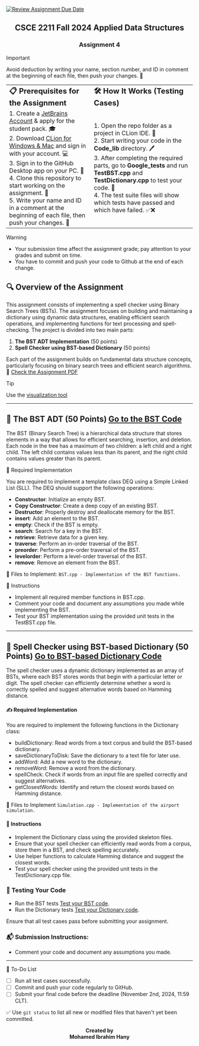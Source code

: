 [![Review Assignment Due Date](https://classroom.github.com/assets/deadline-readme-button-22041afd0340ce965d47ae6ef1cefeee28c7c493a6346c4f15d667ab976d596c.svg)](https://classroom.github.com/a/VXAFjYAw)
<h2 align="center">CSCE 2211 Fall 2024 Applied Data Structures</h2>
<h3 align="center">Assignment 4</h3>

> [!IMPORTANT]  
> Avoid deduction by writing your name, section number, and ID in comment at the beginning of each file, then push your changes. 📝

<table border="0">
 <tr>
    <td><b style="font-size:20px">📋 Prerequisites for the Assignment</b></td>
    <td><b style="font-size:20px">🛠️ How It Works (Testing Cases)</b></td>
 </tr>
 <tr>
    <td>
    1. Create a <a href="https://account.jetbrains.com/login" target="_blank">JetBrains Account</a> & apply for the student pack. 🎓<br>    
    2. Download <a href="https://www.jetbrains.com/clion/download/#section=mac" target="_blank">CLion for Windows & Mac</a> and sign in with your account. 💻<br>    
    3. Sign in to the GitHub Desktop app on your PC. 🔗<br>  
    4. Clone this repository to start working on the assignment. 📂<br>
    5. Write your name and ID in a comment at the beginning of each file, then push your changes. 📝<br>
    </td>
    <td>
    1. Open the repo folder as a project in CLion IDE. 🚀<br> 
    2. Start writing your code in the <strong>Code_lib</strong> directory. 🖊️<br>
    3. After completing the required parts, go to <strong>Google_tests</strong> and run <strong>TestBST.cpp</strong> and <strong>TestDictionary.cpp</strong> to test your code. 🧪<br>
    4. The test suite files will show which tests have passed and which have failed. ✅❌<br>
    </td>
 </tr>
</table>

> [!WARNING]  
> - Your submission time affect the assignment grade; pay attention to your grades and submit on time.
> - You have to commit and push your code to Github at the end of each change.


## 🔍 Overview of the Assignment
This assignment consists of implementing a spell checker using Binary Search Trees (BSTs). The assignment focuses on building and maintaining a dictionary using dynamic data structures, enabling efficient search operations, and implementing functions for text processing and spell-checking. The project is divided into two main parts: 
1.	**The BST ADT Implementation** (50 points)
2.  **Spell Checker using BST-based Dictionary** (50 points)

Each part of the assignment builds on fundamental data structure concepts, particularly focusing on binary search trees and efficient search algorithms. 
📕 [Check the Assignment PDF](CSCE_2211_Assignment4.pdf)

> [!TIP]
> Use the [visualization tool]([https://visualgo.net/en/list](https://www.cs.usfca.edu/~galles/visualization/BST.html))

***

## 🧱 The BST ADT (50 Points) [Go to the BST Code](Code_lib/BST.cpp)

The BST (Binary Search Tree) is a hierarchical data structure that stores elements in a way that allows for efficient searching, insertion, and deletion. Each node in the tree has a maximum of two children: a left child and a right child. The left child contains values less than its parent, and the right child contains values greater than its parent.

🔨 Required Implementation

You are required to implement a template class DEQ using a Simple Linked List (SLL). The DEQ should support the following operations:

- **Constructor**: Initialize an empty BST.
- **Copy Constructor**: Create a deep copy of an existing BST.
- **Destructor**: Properly destroy and deallocate memory for the BST.
- **insert**: Add an element to the BST.
- **empty**: Check if the BST is empty.
- **search**: Search for a key in the BST.
- **retrieve**: Retrieve data for a given key.
- **traverse**: Perform an in-order traversal of the BST.
- **preorder**: Perform a pre-order traversal of the BST.
- **levelorder**: Perform a level-order traversal of the BST.
- **remove**: Remove an element from the BST.

📁 Files to Implement: `BST.cpp - Implementation of the BST functions.`

🚀 Instructions

- Implement all required member functions in BST.cpp.
- Comment your code and document any assumptions you made while implementing the BST.
- Test your BST implementation using the provided unit tests in the TestBST.cpp file.

***

## 📖 Spell Checker using BST-based Dictionary (50 Points) [Go to BST-based Dictionary Code](Code_lib/Dictionary.cpp)

The spell checker uses a dynamic dictionary implemented as an array of BSTs, where each BST stores words that begin with a particular letter or digit. The spell checker can efficiently determine whether a word is correctly spelled and suggest alternative words based on Hamming distance.

#### ✍️ Required Implementation

You are required to implement the following functions in the Dictionary class:

- buildDictionary: Read words from a text corpus and build the BST-based dictionary.
- saveDictionaryToDisk: Save the dictionary to a text file for later use.
- addWord: Add a new word to the dictionary.
- removeWord: Remove a word from the dictionary.
- spellCheck: Check if words from an input file are spelled correctly and suggest alternatives.
- getClosestWords: Identify and return the closest words based on Hamming distance.


📁 Files to Implement `Simulation.cpp - Implementation of the airport simulation.`

#### 🚀 Instructions

- Implement the Dictionary class using the provided skeleton files.
- Ensure that your spell checker can efficiently read words from a corpus, store them in a BST, and check spelling accurately.
- Use helper functions to calculate Hamming distance and suggest the closest words.
- Test your spell checker using the provided unit tests in the TestDictionary.cpp file.

### 🔧 Testing Your Code
- Run the BST tests [Test your BST code](Google_tests/TestBST.cpp).
- Run the Dictionary tests [Test your Dictionary code](Google_tests/TestDictionary.cpp).

Ensure that all test cases pass before submitting your assignment.

### 📬 Submission Instructions:
- Comment your code and document any assumptions you made.

***
📝 To-Do List
- [ ] Run all test cases successfully.
- [ ] Commit and push your code regularly to GitHub.
- [ ] Submit your final code before the deadline (November 2nd, 2024, 11:59 CLT).

:white_check_mark: Use `git status` to list all new or modified files that haven't yet been committed.

<p align="center">
  <b>Created by</b><br>
  <b>Mohamed Ibrahim Hany</b>
</p>

